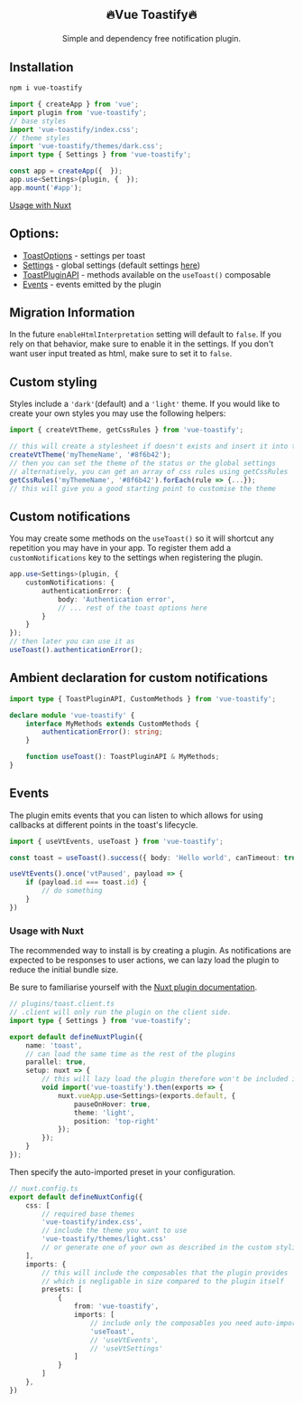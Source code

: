 ## <p align="center">🔥Vue Toastify🔥</p>
<p align="center">Simple and dependency free notification plugin.</p>

## Installation

```bash
npm i vue-toastify
```

```ts
import { createApp } from 'vue';
import plugin from 'vue-toastify';
// base styles
import 'vue-toastify/index.css';
// theme styles
import 'vue-toastify/themes/dark.css';
import type { Settings } from 'vue-toastify';

const app = createApp({  });
app.use<Settings>(plugin, {  });
app.mount('#app');
```

[Usage with Nuxt](#usage-with-nuxt)

## Options:
 - [ToastOptions](src/type.ts#L195) - settings per toast
 - [Settings](src/type.ts#L113) - global settings (default settings [here](src/composables/useSettings.ts#L7))
 - [ToastPluginAPI](src/composables/useToast.ts#L13) - methods available on the `useToast()` composable
 - [Events](src/composables/useVtEvents.ts#L6) - events emitted by the plugin

## Migration Information

In the future `enableHtmlInterpretation` setting will default to `false`. If you rely on that behavior, make sure to enable it in the settings. If you don't want user input treated as html, make sure to set it to `false`.

## Custom styling
Styles include a `'dark'`(default) and a `'light'` theme. If you would like to create your own styles you may use the following helpers:

```ts
import { createVtTheme, getCssRules } from 'vue-toastify';

// this will create a stylesheet if doesn't exists and insert it into the head
createVtTheme('myThemeName', '#8f6b42');
// then you can set the theme of the status or the global settings
// alternatively, you can get an array of css rules using getCssRules
getCssRules('myThemeName', '#8f6b42').forEach(rule => {...});
// this will give you a good starting point to customise the theme
```

## Custom notifications
You may create some methods on the `useToast()` so it will shortcut any repetition you may have in your app. To register them add a `customNotifications` key to the settings when registering the plugin.

```ts
app.use<Settings>(plugin, {
    customNotifications: {
        authenticationError: {
            body: 'Authentication error',
            // ... rest of the toast options here
        }
    }
});
// then later you can use it as
useToast().authenticationError();
```

## Ambient declaration for custom notifications

```ts
import type { ToastPluginAPI, CustomMethods } from 'vue-toastify';

declare module 'vue-toastify' {
    interface MyMethods extends CustomMethods {
        authenticationError(): string;
    }

    function useToast(): ToastPluginAPI & MyMethods;
}
```

## Events
The plugin emits events that you can listen to which allows for using callbacks at different points in the toast's lifecycle.

```ts
import { useVtEvents, useToast } from 'vue-toastify';

const toast = useToast().success({ body: 'Hello world', canTimeout: true });

useVtEvents().once('vtPaused', payload => {
    if (payload.id === toast.id) {
        // do something
    }
})
```

### Usage with Nuxt
The recommended way to install is by creating a plugin. As notifications are expected to be responses to user actions, we can lazy load the plugin to reduce the initial bundle size.

Be sure
to familiarise yourself with the [Nuxt plugin documentation](https://nuxt.com/docs/guide/directory-structure/plugins).

```ts
// plugins/toast.client.ts
// .client will only run the plugin on the client side.
import type { Settings } from 'vue-toastify';

export default defineNuxtPlugin({
    name: 'toast',
    // can load the same time as the rest of the plugins
    parallel: true,
    setup: nuxt => {
        // this will lazy load the plugin therefore won't be included in the entry point
        void import('vue-toastify').then(exports => {
            nuxt.vueApp.use<Settings>(exports.default, {
                pauseOnHover: true,
                theme: 'light',
                position: 'top-right'
            });
        });
    }
});

```
Then specify the auto-imported preset in your configuration.
```ts
// nuxt.config.ts
export default defineNuxtConfig({
    css: [
        // required base themes
        'vue-toastify/index.css',
        // include the theme you want to use
        'vue-toastify/themes/light.css'
        // or generate one of your own as described in the custom styling section
    ],
    imports: {
        // this will include the composables that the plugin provides
        // which is negligable in size compared to the plugin itself
        presets: [
            {
                from: 'vue-toastify',
                imports: [
                    // include only the composables you need auto-imported
                    'useToast',
                    // 'useVtEvents',
                    // 'useVtSettings'
                ]
            }
        ]
    },
})
```
